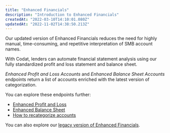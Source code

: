 ```yaml
---
title: "Enhanced Financials"
description: "Introduction to Enhanced Financials"
createdAt: "2022-03-10T14:10:01.080Z"
updatedAt: "2022-11-02T14:38:50.213Z"
---
```


Our updated version of Enhanced Financials reduces the need for highly manual, time-consuming, and repetitive interpretation of SMB account names. 

With Codat, lenders can automate financial statement analysis using our fully standardized profit and loss statement and balance sheet.

_Enhanced Profit and Loss Accounts_ and _Enhanced Balance Sheet Accounts_ endpoints return a list of accounts enriched with the latest version of categorization. 

You can explore these endpoints further: 

- [Enhanced Profit and Loss](/assess/reports/enhanced-financials-revised/profit-and-loss)
- [Enhanced Balance Sheet](/assess/reports/enhanced-financials-revised/balance-sheet)
- [How to recategorize accounts](/assess/reports/enhanced-financials-revised/categorize-accounts)

You can also explore our [legacy version of Enhanced Financials](/assess/reports/enhanced-financials-legacy/financials).
